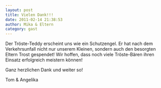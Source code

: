```yaml
---
layout: post
title: Vielen Dank!!!
date: 2011-02-14 21:38:53
author: Mika & Eltern
category: gast
---
```


Der Tröste-Teddy erscheint uns wie ein Schutzengel. Er hat nach dem Verkehrsunfall nicht nur unserem Kleinen, sondern auch den besorgten Eltern Trost gespendet! Wir hoffen, dass noch viele Tröste-Bären ihren Einsatz erfolgreich meistern können!

Ganz herzlichen Dank und weiter so!

Tom & Angelika
